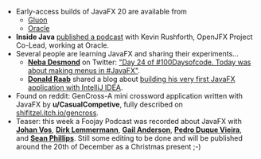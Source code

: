 * Early-access builds of JavaFX 20 are available from
  * [Gluon](https://gluonhq.com/products/javafx/)
  * [Oracle](https://jdk.java.net/javafx20/)
* **Inside Java** [published a podcast](https://inside.java/2022/11/18/podcast-027/) with Kevin Rushforth, OpenJFX Project Co-Lead, working at Oracle.
* Several people are learning JavaFX and sharing their experiments...
  * [**Neba Desmond**](https://twitter.com/desmond__neba) on Twitter: ["Day 24 of #100Daysofcode. Today was about making menus in #JavaFX"](https://twitter.com/desmond__neba/status/1595881606602194944).
  * [**Donald Raab**](https://twitter.com/TheDonRaab) shared a blog about [building his very first JavaFX application with IntelliJ IDEA](https://donraab.medium.com/my-first-javafx-application-ee70a1d48cb3).
* Found on reddit: GenCross-A mini crossword application written with JavaFX by **u/CasualCompetive**, fully described on [shifitzel.itch.io/gencross](https://shifitzel.itch.io/gencross).
* Teaser: this week a Foojay Podcast was recorded about JavaFX with [**Johan Vos**](https://twitter.com/johanvos), [**Dirk Lemmermann**](https://twitter.com/dlemmermann), [**Gail Anderson**](https://twitter.com/gail_asgteach), [**Pedro Duque Vieira**](https://twitter.com/P_Duke), and [**Sean Phillips**](https://twitter.com/SeanMiPhillips). Still some editing to be done and will be published around the 20th of December as a Christmas present ;-)
